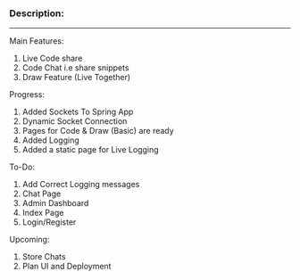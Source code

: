 ### Description:
<hr>

Main Features:
1. Live Code share
2. Code Chat i.e share snippets
3. Draw Feature (Live Together)

Progress:
1. Added Sockets To Spring App
2. Dynamic Socket Connection
3. Pages for Code & Draw (Basic) are ready
4. Added Logging
5. Added a static page for Live Logging

To-Do:
1. Add Correct Logging messages
2. Chat Page
3. Admin Dashboard
4. Index Page
5. Login/Register

Upcoming:
1. Store Chats
2. Plan UI and Deployment
